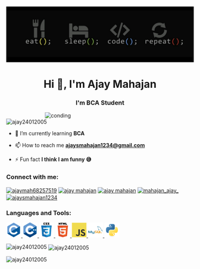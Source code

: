 ![logo](https://github.com/Ajay-mahajan-19/Ajay_mahajan/blob/main/banner.jpg)
<h1 align="center">Hi 👋, I'm Ajay Mahajan</h1>
<h3 align="center">I'm BCA Student</h3>
<img align="right" alt="conding" width="400" src="https://camo.githubusercontent.com/cae12fddd9d6982901d82580bdf321d81fb299141098ca1c2d4891870827bf17/68747470733a2f2f6d69726f2e6d656469756d2e636f6d2f6d61782f313336302f302a37513379765349765f7430696f4a2d5a2e676966  ">
<p align="left"> <img src="https://komarev.com/ghpvc/?username=ajay24012005&label=Profile%20views&color=0e75b6&style=flat" alt="ajay24012005" /> </p>

- 🌱 I’m currently learning **BCA**

- 📫 How to reach me **ajaysmahajan1234@gmail.com**

- ⚡ Fun fact **I think I am funny 😅**

<h3 align="left">Connect with me:</h3>
<p align="left">
  <a href="https://twitter.com/ajaymah68257519" target="blank"><img align="center" src="https://raw.githubusercontent.com/rahuldkjain/github-profile-readme-generator/master/src/images/icons/Social/twitter.svg" alt="ajaymah68257519" height="30" width="40" /></a>
<a href="https://www.linkedin.com/in/ajay-mahajan-7a075724b?utm_source=share&utm_campaign=share_via&utm_content=profile&utm_medium=android_app" target="blank"><img align="center" src="https://raw.githubusercontent.com/rahuldkjain/github-profile-readme-generator/master/src/images/icons/Social/linked-in-alt.svg" alt="ajay mahajan" height="30" width="40" /></a>
<a href="https://fb.com/ajay mahajan" target="blank"><img align="center" src="https://raw.githubusercontent.com/rahuldkjain/github-profile-readme-generator/master/src/images/icons/Social/facebook.svg" alt="ajay mahajan" height="30" width="40" /></a>
<a href="https://instagram.com/mahajan_ajay_" target="blank"><img align="center" src="https://raw.githubusercontent.com/rahuldkjain/github-profile-readme-generator/master/src/images/icons/Social/instagram.svg" alt="mahajan_ajay_" height="30" width="40" /></a>
<a href="https://www.hackerrank.com/ajaysmahajan1234" target="blank"><img align="center" src="https://raw.githubusercontent.com/rahuldkjain/github-profile-readme-generator/master/src/images/icons/Social/hackerrank.svg" alt="ajaysmahajan1234" height="30" width="40" /></a>
</p>

<h3 align="left">Languages and Tools:</h3>
<p align="left"> <a href="https://www.cprogramming.com/" target="_blank" rel="noreferrer"> <img src="https://raw.githubusercontent.com/devicons/devicon/master/icons/c/c-original.svg" alt="c" width="40" height="40"/> </a> <a href="https://www.w3schools.com/cpp/" target="_blank" rel="noreferrer"> <img src="https://raw.githubusercontent.com/devicons/devicon/master/icons/cplusplus/cplusplus-original.svg" alt="cplusplus" width="40" height="40"/> </a> <a href="https://www.w3schools.com/css/" target="_blank" rel="noreferrer"> <img src="https://raw.githubusercontent.com/devicons/devicon/master/icons/css3/css3-original-wordmark.svg" alt="css3" width="40" height="40"/> </a> <a href="https://www.w3.org/html/" target="_blank" rel="noreferrer"> <img src="https://raw.githubusercontent.com/devicons/devicon/master/icons/html5/html5-original-wordmark.svg" alt="html5" width="40" height="40"/> </a> <a href="https://developer.mozilla.org/en-US/docs/Web/JavaScript" target="_blank" rel="noreferrer"> <img src="https://raw.githubusercontent.com/devicons/devicon/master/icons/javascript/javascript-original.svg" alt="javascript" width="40" height="40"/> </a> <a href="https://www.mysql.com/" target="_blank" rel="noreferrer"> <img src="https://raw.githubusercontent.com/devicons/devicon/master/icons/mysql/mysql-original-wordmark.svg" alt="mysql" width="40" height="40"/> </a> <a href="https://www.python.org" target="_blank" rel="noreferrer"> <img src="https://raw.githubusercontent.com/devicons/devicon/master/icons/python/python-original.svg" alt="python" width="40" height="40"/> </a> </p>

<p><img align="left" src="https://github-readme-stats.vercel.app/api/top-langs?username=ajay24012005&show_icons=true&locale=en&layout=compact" alt="ajay24012005" /></p>

<p>&nbsp;<img align="center" src="https://github-readme-stats.vercel.app/api?username=ajay24012005&show_icons=true&locale=en" alt="ajay24012005" /></p>

<p><img align="center" src="https://github-readme-streak-stats.herokuapp.com/?user=ajay24012005&" alt="ajay24012005" /></p>
